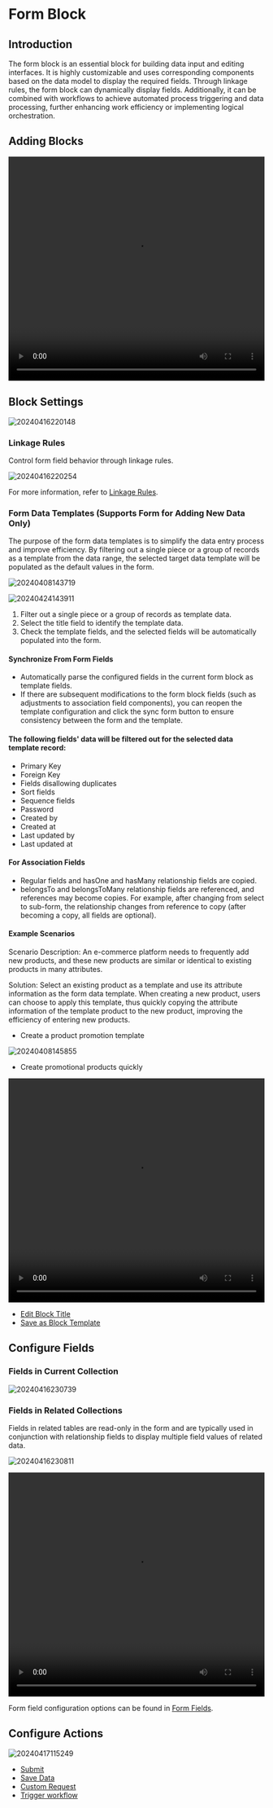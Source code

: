 # Form Block

## Introduction

The form block is an essential block for building data input and editing interfaces. It is highly customizable and uses corresponding components based on the data model to display the required fields. Through linkage rules, the form block can dynamically display fields. Additionally, it can be combined with workflows to achieve automated process triggering and data processing, further enhancing work efficiency or implementing logical orchestration.

## Adding Blocks

<video width="100%" height="440" controls>
      <source src="https://static-docs.nocobase.com/20240416215917.mp4" type="video/mp4">
</video>

## Block Settings

![20240416220148](https://static-docs.nocobase.com/20240416220148.png)

### Linkage Rules

Control form field behavior through linkage rules.

![20240416220254](https://static-docs.nocobase.com/20240416220254.png)

For more information, refer to [Linkage Rules](/handbook/ui/blocks/block-settings/linkage-rule).

### Form Data Templates (Supports Form for Adding New Data Only)

The purpose of the form data templates is to simplify the data entry process and improve efficiency. By filtering out a single piece or a group of records as a template from the data range, the selected target data template will be populated as the default values in the form.

![20240408143719](https://static-docs.nocobase.com/20240408143719.png)

![20240424143911](https://static-docs.nocobase.com/20240424143911.png)

1. Filter out a single piece or a group of records as template data.
2. Select the title field to identify the template data.
3. Check the template fields, and the selected fields will be automatically populated into the form.

#### Synchronize From Form Fields

- Automatically parse the configured fields in the current form block as template fields.
- If there are subsequent modifications to the form block fields (such as adjustments to association field components), you can reopen the template configuration and click the sync form button to ensure consistency between the form and the template.

#### The following fields' data will be filtered out for the selected data template record:
- Primary Key
- Foreign Key
- Fields disallowing duplicates
- Sort fields
- Sequence fields
- Password
- Created by
- Created at
- Last updated by
- Last updated at

#### For Association Fields
- Regular fields and hasOne and hasMany relationship fields are copied.
- belongsTo and belongsToMany relationship fields are referenced, and references may become copies. For example, after changing from select to sub-form, the relationship changes from reference to copy (after becoming a copy, all fields are optional).

#### Example Scenarios

Scenario Description: An e-commerce platform needs to frequently add new products, and these new products are similar or identical to existing products in many attributes.

Solution: Select an existing product as a template and use its attribute information as the form data template. When creating a new product, users can choose to apply this template, thus quickly copying the attribute information of the template product to the new product, improving the efficiency of entering new products.

- Create a product promotion template

![20240408145855](https://static-docs.nocobase.com/20240408145855.png)

- Create promotional products quickly

<video width="100%" height="440" controls>
      <source src="https://static-docs.nocobase.com/20240408150250.mp4" type="video/mp4">
</video>

- [Edit Block Title](/handbook/ui/blocks/block-settings/block-title)
- [Save as Block Template](/handbook/block-template)

## Configure Fields

### Fields in Current Collection

![20240416230739](https://static-docs.nocobase.com/20240416230739.png)

### Fields in Related Collections

Fields in related tables are read-only in the form and are typically used in conjunction with relationship fields to display multiple field values of related data.

![20240416230811](https://static-docs.nocobase.com/20240416230811.png)

<video width="100%" height="440" controls>
      <source src="https://static-docs.nocobase.com/20240416231152.mp4" type="video/mp4">
</video>

Form field configuration options can be found in [Form Fields](/handbook/ui/fields/generic/form-item).

## Configure Actions

![20240417115249](https://static-docs.nocobase.com/20240417115249.png)

- [Submit](/handbook/ui/actions/types/submit)
- [Save Data](/handbook/ui/actions/types/save-record)
- [Custom Request](/handbook/action-custom-request)
- [Trigger workflow](/handbook/workflow/manual/triggers/cutom-action-trigger)
